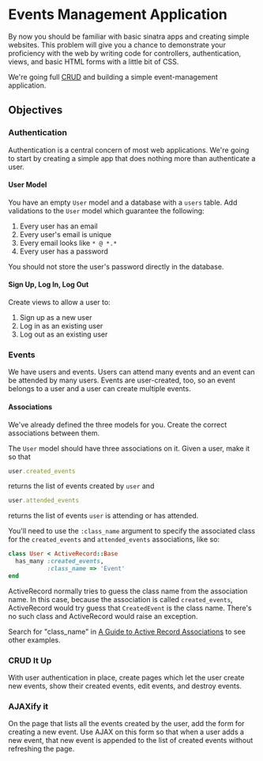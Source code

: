 # Events Management Application
By now you should be familiar with basic sinatra apps and creating simple websites.  This problem will give you a chance to demonstrate your proficiency with the web by writing code for controllers, authentication, views, and basic HTML forms with a little bit of CSS.

We're going full [CRUD](http://en.wikipedia.org/wiki/Create,_read,_update_and_delete) and building a simple event-management application.

## Objectives

### Authentication

Authentication is a central concern of most web applications.  We're going to start by creating a simple app that does nothing more than authenticate a user.


#### User Model

You have an empty `User` model and a database with a `users` table.  Add validations to the `User` model which guarantee the following:

1. Every user has an email
2. Every user's email is unique
3. Every email looks like `* @ *.*`
4. Every user has a password

You should not store the user's password directly in the database.

#### Sign Up, Log In, Log Out

Create views to allow a user to:

1. Sign up as a new user
2. Log in as an existing user
3. Log out as an existing user

### Events
We have users and events.  Users can attend many events and an event can be attended by many users.  Events are user-created, too, so an event belongs to a user and a user can create multiple events.

#### Associations

We've already defined the three models for you.  Create the correct associations between them.

The `User` model should have three associations on it.  Given a user, make it so that

```ruby
user.created_events
```

returns the list of events created by `user` and

```ruby
user.attended_events
```

returns the list of events `user` is attending or has attended.

You'll need to use the `:class_name` argument to specify the associated class for the `created_events` and `attended_events` associations, like so:

```ruby
class User < ActiveRecord::Base
  has_many :created_events,
           :class_name => 'Event'
end
```

ActiveRecord normally tries to guess the class name from the association name.  In this case, because the association is called `created_events`, ActiveRecord would try guess that `CreatedEvent` is the class name.  There's no such class and ActiveRecord would raise an exception.

Search for "class_name" in [A Guide to Active Record Associations](http://guides.rubyonrails.org/association_basics.html) to see other examples.

### CRUD It Up

With user authentication in place, create pages which let the user create new events, show their created events, edit events, and destroy events.

### AJAXify it
On the page that lists all the events created by the user, add the form for creating a new event.  Use AJAX on this form so that when a user adds a new event, that new event is appended to the list of created events without refreshing the page.
